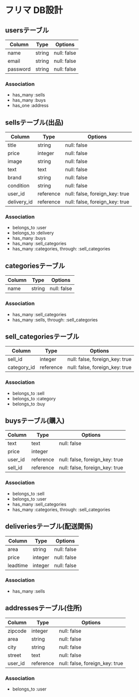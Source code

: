 # フリマ DB設計
## usersテーブル
|Column|Type|Options|
|------|----|-------|
|name|string|null: false|
|email|string|null: false|
|password|string|null: false|
### Association
- has_many :sells
- has_many :buys
- has_one :address

## sellsテーブル(出品)
|Column|Type|Options|
|------|----|-------|
|title|string|null: false|
|price|integer|null: false| 
|image|string|null: false|
|text|text|null: false| 
|brand|string|null: false|
|condition|string|null: false|
|user_id|reference|null: false, foreign_key: true|
|delivery_id|reference|null: false, foreign_key: true|
### Association
- belongs_to :user
- belongs_to :delivery
- has_many :buys
- has_many :sell_categories
- has_many :categories,  through:  :sell_categories

## categoriesテーブル
|Column|Type|Options|
|------|----|-------|
|name|string|null: false|
### Association
- has_many :sell_categories
- has_many :sells,  through:  :sell_categories

## sell_categoriesテーブル
|Column|Type|Options|
|------|----|-------|
|sell_id|integer|null: false, foreign_key: true|
|category_id|reference|null: false, foreign_key: true|
### Association
- belongs_to :sell
- belongs_to :category 
- belongs_to :buy

## buysテーブル(購入)
|Column|Type|Options|
|------|----|-------|
|text|text|null: false| 
|price|integer 
|user_id|reference|null: false, foreign_key: true|
|sell_id|reference|null: false, foreign_key: true|
### Association
- belongs_to :sell 
- belongs_to :user  
- has_many :sell_categories
- has_many  :categories,  through:  :sell_categories

## deliveriesテーブル(配送関係)
|Column|Type|Options|
|------|----|-------|
|area|string|null: false|
|price|integer|null: false|
|leadtime|integer|null: false|
### Association
- has_many :sells

## addressesテーブル(住所)
|Column|Type|Options|
|------|----|-------|
|zipcode|integer|null: false|
|area|string|null: false|
|city|string|null: false|
|street|text|null: false|
|user_id|reference|null: false, foreign_key: true|
### Association
- belongs_to :user


